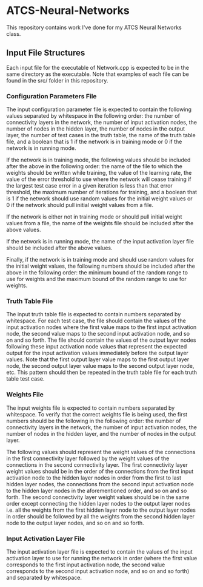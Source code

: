 # ATCS-Neural-Networks
This repository contains work I've done for my ATCS Neural Networks class.


## Input File Structures
Each input file for the executable of Network.cpp is expected to be in the same directory as the
executable. Note that examples of each file can be found in the src/ folder in this repository.


### Configuration Parameters File
The input configuration parameter file is expected to contain the following values separated by
whitespace in the following order:
   the number of connectivity layers in the network,
   the number of input activation nodes,
   the number of nodes in the hidden layer,
   the number of nodes in the output layer,
   the number of test cases in the truth table,
   the name of the truth table file,
   and a boolean that is 1 if the network is in training mode or 0 if the network is in running
   mode.

If the network is in training mode, the following values should be included after the above in the
following order:
   the name of the file to which the weights should be written while training,
   the value of the learning rate,
   the value of the error threshold to use where the network will cease training if the largest test
   case error in a given iteration is less than that error threshold,
   the maximum number of iterations for training,
   and a boolean that is 1 if the network should use random values for the initial weight values or
   0 if the network should pull initial weight values from a file.

If the network is either not in training mode or should pull initial weight values from a file,
   the name of the weights file
should be included after the above values.

If the network is in running mode,
   the name of the input activation layer file
should be included after the above values.

Finally, if the network is in training mode and should use random values for the initial weight
values, the following numbers should be included after the above in the following order:
   the minimum bound of the random range to use for weights and
   the maximum bound of the random range to use for weights.


### Truth Table File
The input truth table file is expected to contain numbers separated by whitespace. For each test
case, the file should contain the values of the input activation nodes where the first value maps
to the first input activation node, the second value maps to the second input activation node, and
so on and so forth. The file should contain the values of the output layer nodes following these
input activation node values that represent the expected output for the input activation values
immediately before the output layer values. Note that the first output layer value maps to the
first output layer node, the second output layer value maps to the second output layer node, etc.
This pattern should then be repeated in the truth table file for each truth table test case.


### Weights File
The input weights file is expected to contain numbers separated by whitespace. To verify that the
correct weights file is being used, the first numbers should be the following in the following
order:
   the number of connectivity layers in the network,
   the number of input activation nodes,
   the number of nodes in the hidden layer,
   and the number of nodes in the output layer.

The following values should represent the weight values of the connections in the first connectivity
layer followed by the weight values of the connections in the second connectivity layer. The first
connectivity layer weight values should be in the order of the connections from the first input
activation node to the hidden layer nodes in order from the first to last hidden layer nodes, the
connections from the second input activation node to the hidden layer nodes in the aforementioned
order, and so on and so forth. The second connectivity layer weight values should be in the same
order except connecting the hidden layer nodes to the output layer nodes i.e. all the weights from
the first hidden layer node to the output layer nodes in order should be followed by all the weights
from the second hidden layer node to the output layer nodes, and so on and so forth.


### Input Activation Layer File
The input activation layer file is expected to contain the values of the input activation layer to
use for running the network in order (where the first value corresponds to the first input
activation node, the second value corresponds to the second input activation node, and so on and so
forth) and separated by whitespace.
